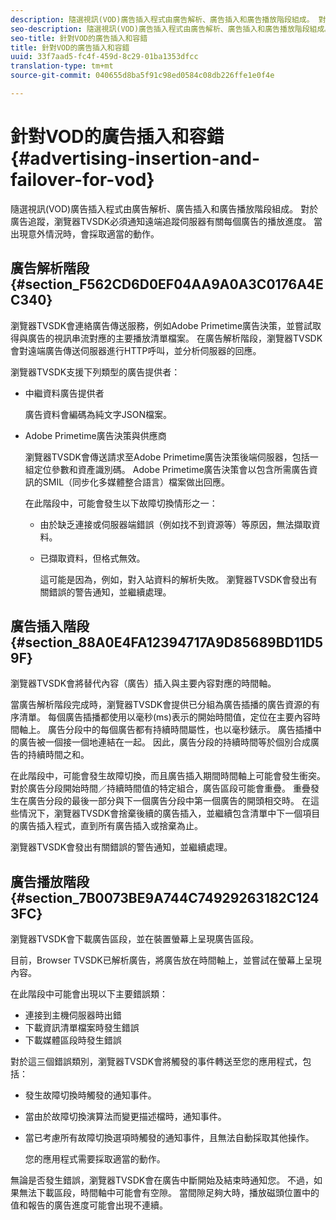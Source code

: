 ```yaml
---
description: 隨選視訊(VOD)廣告插入程式由廣告解析、廣告插入和廣告播放階段組成。 對於廣告追蹤，瀏覽器TVSDK必須通知遠端追蹤伺服器有關每個廣告的播放進度。 當出現意外情況時，會採取適當的動作。
seo-description: 隨選視訊(VOD)廣告插入程式由廣告解析、廣告插入和廣告播放階段組成。 對於廣告追蹤，瀏覽器TVSDK必須通知遠端追蹤伺服器有關每個廣告的播放進度。 當出現意外情況時，會採取適當的動作。
seo-title: 針對VOD的廣告插入和容錯
title: 針對VOD的廣告插入和容錯
uuid: 33f7aad5-fc4f-459d-8c29-01ba1353dfcc
translation-type: tm+mt
source-git-commit: 040655d8ba5f91c98ed0584c08db226ffe1e0f4e

---
```



# 針對VOD的廣告插入和容錯{#advertising-insertion-and-failover-for-vod}

隨選視訊(VOD)廣告插入程式由廣告解析、廣告插入和廣告播放階段組成。 對於廣告追蹤，瀏覽器TVSDK必須通知遠端追蹤伺服器有關每個廣告的播放進度。 當出現意外情況時，會採取適當的動作。

## 廣告解析階段 {#section_F562CD6D0EF04AA9A0A3C0176A4EC340}

瀏覽器TVSDK會連絡廣告傳送服務，例如Adobe Primetime廣告決策，並嘗試取得與廣告的視訊串流對應的主要播放清單檔案。 在廣告解析階段，瀏覽器TVSDK會對遠端廣告傳送伺服器進行HTTP呼叫，並分析伺服器的回應。

瀏覽器TVSDK支援下列類型的廣告提供者：

* 中繼資料廣告提供者

   廣告資料會編碼為純文字JSON檔案。
* Adobe Primetime廣告決策與供應商

   瀏覽器TVSDK會傳送請求至Adobe Primetime廣告決策後端伺服器，包括一組定位參數和資產識別碼。 Adobe Primetime廣告決策會以包含所需廣告資訊的SMIL（同步化多媒體整合語言）檔案做出回應。

   在此階段中，可能會發生以下故障切換情形之一：

   * 由於缺乏連接或伺服器端錯誤（例如找不到資源等）等原因，無法擷取資料。
   * 已擷取資料，但格式無效。

      這可能是因為，例如，對入站資料的解析失敗。
   瀏覽器TVSDK會發出有關錯誤的警告通知，並繼續處理。

## 廣告插入階段 {#section_88A0E4FA12394717A9D85689BD11D59F}

瀏覽器TVSDK會將替代內容（廣告）插入與主要內容對應的時間軸。

當廣告解析階段完成時，瀏覽器TVSDK會提供已分組為廣告插播的廣告資源的有序清單。 每個廣告插播都使用以毫秒(ms)表示的開始時間值，定位在主要內容時間軸上。 廣告分段中的每個廣告都有持續時間屬性，也以毫秒錶示。 廣告插播中的廣告被一個接一個地連結在一起。 因此，廣告分段的持續時間等於個別合成廣告的持續時間之和。

在此階段中，可能會發生故障切換，而且廣告插入期間時間軸上可能會發生衝突。 對於廣告分段開始時間／持續時間值的特定組合，廣告區段可能會重疊。 重疊發生在廣告分段的最後一部分與下一個廣告分段中第一個廣告的開頭相交時。 在這些情況下，瀏覽器TVSDK會捨棄後續的廣告插入，並繼續包含清單中下一個項目的廣告插入程式，直到所有廣告插入或捨棄為止。

瀏覽器TVSDK會發出有關錯誤的警告通知，並繼續處理。

## 廣告播放階段 {#section_7B0073BE9A744C74929263182C1243FC}

瀏覽器TVSDK會下載廣告區段，並在裝置螢幕上呈現廣告區段。

目前，Browser TVSDK已解析廣告，將廣告放在時間軸上，並嘗試在螢幕上呈現內容。

在此階段中可能會出現以下主要錯誤類：

* 連接到主機伺服器時出錯
* 下載資訊清單檔案時發生錯誤
* 下載媒體區段時發生錯誤

對於這三個錯誤類別，瀏覽器TVSDK會將觸發的事件轉送至您的應用程式，包括：

* 發生故障切換時觸發的通知事件。
* 當由於故障切換演算法而變更描述檔時，通知事件。
* 當已考慮所有故障切換選項時觸發的通知事件，且無法自動採取其他操作。

   您的應用程式需要採取適當的動作。

無論是否發生錯誤，瀏覽器TVSDK會在廣告中斷開始及結束時通知您。 不過，如果無法下載區段，時間軸中可能會有空隙。 當間隙足夠大時，播放磁頭位置中的值和報告的廣告進度可能會出現不連續。
